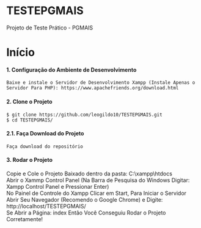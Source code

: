 # TESTEPGMAIS
 Projeto de Teste Prático - PGMAIS
# Início
#### 1. Configuração do Ambiente de Desenvolvimento
    Baixe e instale o Servidor de Desenvolvimento Xampp (Instale Apenas o Servidor Para PHP): https://www.apachefriends.org/download.html
#### 2. Clone o Projeto
    $ git clone https://github.com/leogildo10/TESTEPGMAIS.git
    $ cd TESTEPGMAIS/
#### 2.1. Faça Download do Projeto
    Faça download do repositório 
#### 3. Rodar o Projeto
   Copie e Cole o Projeto Baixado dentro da pasta: C:\xampp\htdocs  
   Abrir o Xammp Control Panel (Na Barra de Pesquisa do Windows Digitar: Xampp Control Panel e Pressionar Enter)  
   No Painel de Controle do Xampp Clicar em Start, Para Iniciar o Servidor  
   Abrir Seu Navegador (Recomendo o Google Chrome) e Digite: http://localhost/TESTEPGMAIS/  
   Se Abrir a Página: index Então Você Conseguiu Rodar o Projeto Corretamente!
